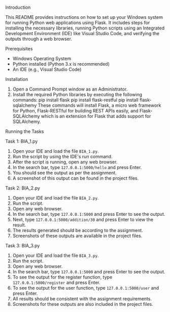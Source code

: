 Introduction

This README provides instructions on how to set up your Windows system for running Python web applications using Flask. It includes steps for installing the necessary libraries, running Python scripts using an Integrated Development Environment (IDE) like Visual Studio Code, and verifying the outputs through a web browser.

Prerequisites
- Windows Operating System
- Python installed (Python 3.x is recommended)
- An IDE (e.g., Visual Studio Code)

Installation

1. Open a Command Prompt window as an Administrator.
2. Install the required Python libraries by executing the following commands:
   pip install flask
   pip install flask-restful
   pip install flask-sqlalchemy
These commands will install Flask, a micro web framework for Python, Flask-RESTful for building REST APIs easily, and Flask-SQLAlchemy which is an extension for Flask that adds support for SQLAlchemy.

Running the Tasks

Task 1: BIA_1.py
1. Open your IDE and load the file `BIA_1.py`.
2. Run the script by using the IDE's run command.
3. After the script is running, open any web browser.
4. In the search bar, type `127.0.0.1:5000/hello` and press Enter.
5. You should see the output as per the assignment.
6. A screenshot of this output can be found in the project files.

Task 2: BIA_2.py
1. Open your IDE and load the file `BIA_2.py`.
2. Run the script.
3. Open any web browser.
4. In the search bar, type `127.0.0.1:5000` and press Enter to see the output.
5. Next, type `127.0.0.1:5000/addition/30` and press Enter to view the result.
6. The results generated should be according to the assignment.
7. Screenshots of these outputs are available in the project files.

Task 3: BIA_3.py
1. Open your IDE and load the file `BIA_3.py`.
2. Run the script.
3. Open any web browser.
4. In the search bar, type `127.0.0.1:5000` and press Enter to see the output.
5. To see the output for the register function, type `127.0.0.1:5000/register` and press Enter.
6. To see the output for the user function, type `127.0.0.1:5000/user` and press Enter.
7. All results should be consistent with the assignment requirements.
8. Screenshots for these outputs are also included in the project files.
